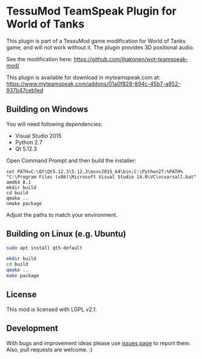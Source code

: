 TessuMod TeamSpeak Plugin for World of Tanks
============================================

This plugin is part of a TessuMod game modification for World of Tanks game,
and will not work without it. The plugin provides 3D positional audio.

See the modification here:
  https://github.com/jhakonen/wot-teamspeak-mod/

This plugin is available for download in myteamspeak.com at:
  https://www.myteamspeak.com/addons/01a0f828-894c-45b7-a852-937b47ceb1ed

Building on Windows
-------------------
You will need following dependencies:
* Visual Studio 2015
* Python 2.7
* Qt 5.12.3

Open Command Prompt and then build the installer:

```batch
set PATH=C:\Qt\Qt5.12.3\5.12.3\msvc2015_64\bin;C:\Python27;%PATH%
"C:\Program Files (x86)\Microsoft Visual Studio 14.0\VC\vcvarsall.bat" amd64 8.1
mkdir build
cd build
qmake ..
nmake package
```

Adjust the paths to match your environment.

Building on Linux (e.g. Ubuntu)
-------------------------------

```bash
sudo apt install qt5-default

mkdir build
cd build
qmake ..
make package
```

License
-------
This mod is licensed with LGPL v2.1.

Development
-----------
With bugs and improvement ideas please use [issues page](https://github.com/jhakonen/wot-teamspeak-plugin/issues) to report them.
Also, pull requests are welcome. :)
